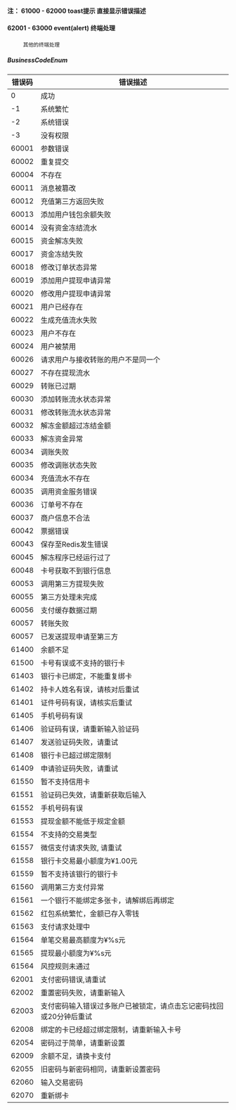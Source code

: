 #### 注： 61000 - 62000 toast提示 直接显示错误描述
####     62001 - 63000 event(alert) 终端处理
         其他的终端处理

##### <i>BusinessCodeEnum</i>
<table>
<thead>
<tr>
<th>错误码</th>
<th>错误描述</th>
</tr>
</thead>
<tbody>
<tr>
<td>0</td>
<td>成功</td>
</tr>
<tr>
<td>-1</td>
<td>系统繁忙</td>
</tr>
<tr>
<td>-2</td>
<td>系统错误</td>
</tr>
<tr>
<td>-3</td>
<td>没有权限</td>
</tr>
<tr>
<td>60001</td>
<td>参数错误</td>
</tr>
<tr>
<td>60002</td>
<td>重复提交</td>
</tr>
<tr>
<td>60004</td>
<td>不存在</td>
</tr>
<tr>
<td>60011</td>
<td>消息被篡改</td>
</tr>
<tr>
<td>60012</td>
<td>充值第三方返回失败</td>
</tr>
<tr>
<td>60013</td>
<td>添加用户钱包余额失败</td>
</tr>
<tr>
<td>60014</td>
<td>没有资金冻结流水</td>
</tr>
<tr>
<td>60015</td>
<td>资金解冻失败</td>
</tr>
<tr>
<td>60017</td>
<td>资金冻结失败</td>
</tr>
<tr>
<td>60018</td>
<td>修改订单状态异常</td>
</tr>
<tr>
<td>60019</td>
<td>添加用户提现申请异常</td>
</tr>
<tr>
<td>60020</td>
<td>修改用户提现申请异常</td>
</tr>
<tr>
<td>60021</td>
<td>用户已经存在</td>
</tr>
<tr>
<td>60022</td>
<td>生成充值流水失败</td>
</tr>
<tr>
<td>60023</td>
<td>用户不存在</td>
</tr>
<tr>
<td>60024</td>
<td>用户被禁用</td>
</tr>
<tr>
<td>60026</td>
<td>请求用户与接收转账的用户不是同一个</td>
</tr>
<tr>
<td>60027</td>
<td>不存在提现流水</td>
</tr>
<tr>
<td>60029</td>
<td>转账已过期</td>
</tr>
<tr>
<td>60030</td>
<td>添加转账流水状态异常</td>
</tr>
<tr>
<td>60031</td>
<td>修改转账流水状态异常</td>
</tr>
<tr>
<td>60032</td>
<td>解冻金额超过冻结金额</td>
</tr>
<tr>
<td>60033</td>
<td>解冻资金异常</td>
</tr>
<tr>
<td>60034</td>
<td>调账失败</td>
</tr>
<tr>
<td>60035</td>
<td>修改调账状态失败</td>
</tr>
<tr>
<td>60034</td>
<td>充值流水不存在</td>
</tr>
<tr>
<td>60035</td>
<td>调用资金服务错误</td>
</tr>
<tr>
<td>60036</td>
<td>订单号不存在</td>
</tr>
<tr>
<td>60037</td>
<td>商户信息不合法</td>
</tr>
<tr>
<td>60042</td>
<td>票据错误</td>
</tr>
<tr>
<td>60043</td>
<td>保存至Redis发生错误</td>
</tr>
<tr>
<td>60045</td>
<td>解冻程序已经运行过了</td>
</tr>
<tr>
<td>60048</td>
<td>卡号获取不到银行信息</td>
</tr>
<tr>
<td>60053</td>
<td>调用第三方提现失败</td>
</tr>
<tr>
<td>60055</td>
<td>第三方处理未完成</td>
</tr>
<tr>
<td>60056</td>
<td>支付缓存数据过期</td>
</tr>
<tr>
<td>60057</td>
<td>转账失败</td>
</tr>
<tr>
<td>60057</td>
<td>已发送提现申请至第三方</td>
</tr>
<tr>
<td>61400</td>
<td>余额不足</td>
</tr>
<tr>
<td>61500</td>
<td>卡号有误或不支持的银行卡</td>
</tr>
<tr>
<td>61403</td>
<td>银行卡已绑定，不能重复绑卡</td>
</tr>
<tr>
<td>61402</td>
<td>持卡人姓名有误，请核对后重试</td>
</tr>
<tr>
<td>61401</td>
<td>证件号码有误，请核实后重试</td>
</tr>
<tr>
<td>61405</td>
<td>手机号码有误</td>
</tr>
<tr>
<td>61406</td>
<td>验证码有误，请重新输入验证码</td>
</tr>
<tr>
<td>61407</td>
<td>发送验证码失败，请重试</td>
</tr>
<tr>
<td>61408</td>
<td>银行卡已超过绑定限制</td>
</tr>
<tr>
<td>61409</td>
<td>申请验证码失败，请重试</td>
</tr>
<tr>
<td>61550</td>
<td>暂不支持信用卡</td>
</tr>
<tr>
<td>61551</td>
<td>验证码已失效，请重新获取后输入</td>
</tr>
<tr>
<td>61552</td>
<td>手机号码有误</td>
</tr>
<tr>
<td>61553</td>
<td>提现金额不能低于规定金额</td>
</tr>
<tr>
<td>61554</td>
<td>不支持的交易类型</td>
</tr>
<tr>
<td>61557</td>
<td>微信支付请求失败, 请重试</td>
</tr>
<tr>
<td>61558</td>
<td>银行卡交易最小额度为¥1.00元</td>
</tr>
<tr>
<td>61559</td>
<td>暂不支持该银行的银行卡</td>
</tr>
<tr>
<td>61560</td>
<td>调用第三方支付异常</td>
</tr>
<tr>
<td>61561</td>
<td>一个银行不能绑定多张卡，请解绑后再绑定</td>
</tr>
<tr>
<td>61562</td>
<td>红包系统繁忙，金额已存入零钱</td>
</tr>
<tr>
<td>61563</td>
<td>支付请求处理中</td>
</tr>
<tr>
<td>61564</td>
<td>单笔交易最高额度为¥%s元</td>
</tr>
<tr>
<td>61565</td>
<td>提现最小额度为¥%s元</td>
</tr>
<tr>
<td>61564</td>
<td>风控规则未通过</td>
</tr>
<tr>
<td>62001</td>
<td>支付密码错误,请重试</td>
</tr>
<tr>
<td>62002</td>
<td>重置密码失败，请重新输入</td>
</tr>
<tr>
<td>62003</td>
<td>支付密码输入错误过多账户已被锁定，请点击忘记密码找回或20分钟后重试</td>
</tr>
<tr>
<td>62008</td>
<td>绑定的卡已经超过绑定限制，请重新输入卡号</td>
</tr>
<tr>
<td>62054</td>
<td>密码过于简单，请重新设置</td>
</tr>
<tr>
<td>62009</td>
<td>余额不足，请换卡支付</td>
</tr>
<tr>
<td>62055</td>
<td>旧密码与新密码相同，请重新设置密码</td>
</tr>
<tr>
<td>62060</td>
<td>输入交易密码</td>
</tr>
<tr>
<td>62070</td>
<td>重新绑卡</td>
</tr>
</tbody>
</table>
